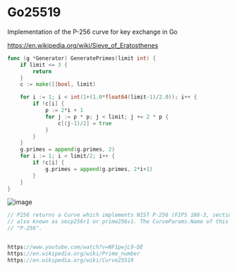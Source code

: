 # Go25519
Implementation of the P-256 curve for key exchange in Go


https://en.wikipedia.org/wiki/Sieve_of_Eratosthenes
```go
func (g *Generator) GeneratePrimes(limit int) {
	if limit <= 3 {
		return
	}
	c := make([]bool, limit)

	for i := 1; i < int(1+(1.0*float64(limit-1)/2.0)); i++ {
		if !c[i] {
			p := 2*i + 1
			for j := p * p; j < limit; j += 2 * p {
				c[(j-1)/2] = true
			}
		}
	}
	g.primes = append(g.primes, 2)
	for i := 1; i < limit/2; i++ {
		if !c[i] {
			g.primes = append(g.primes, 2*i+1)
		}
	}
}
```

![image](https://github.com/YABOIpy/-GoP256/assets/110062350/5f1edbba-7cf0-4afa-9434-f8cb27a73dee)


```go
// P256 returns a Curve which implements NIST P-256 (FIPS 186-3, section D.2.3),
// also known as secp256r1 or prime256v1. The CurveParams.Name of this Curve is
// "P-256".


https://www.youtube.com/watch?v=NF1pwjL9-DE
https://en.wikipedia.org/wiki/Prime_number
https://en.wikipedia.org/wiki/Curve25519

